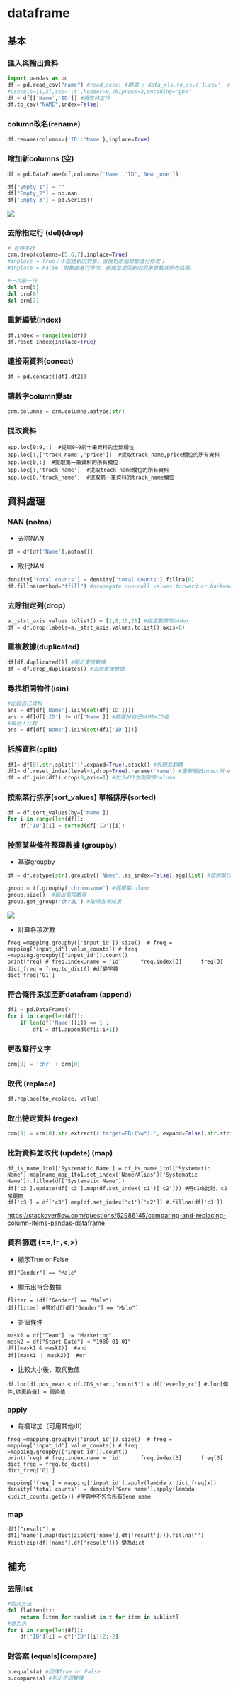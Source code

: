 # dataframe
## 基本
### 匯入與輸出資料
```python
import pandas as pd
df = pd.read_csv("name") #read_excel #轉檔 : data_xls.to_csv('1.csv', encoding='utf-8')
#usecols=[1,3],sep='\t',header=0,skiprows=3,encoding='gbk'
df = df[['Name','ID']] #讀取特定行
df.to_csv("NAME",index=False)
```
### column改名(rename)
```python
df.rename(columns={'ID':'Name'},inplace=True)
```
### 增加新columns (空)
```python
df = pd.DataFrame(df,columns=['Name','ID','New _one'])

df["Empty_1"] = ""
df["Empty_2"] = np.nan
df['Empty_3'] = pd.Series() 
```
![](https://i.imgur.com/Eo5bQEY.png)

### 去除指定行 (del)(drop)
```python
# 有時不行
crm.drop(columns=[5,6,7],inplace=True)
#inplace = True：不創建新的對象，直接對原始對象進行修改；
#inplace = False：對數據進行修改，創建並返回新的對象承載其修改結果。

#一次刪一行
del crm[5]
del crm[6]
del crm[7]
```
### 重新編號(index)
```python
df.index = range(len(df))
df.reset_index(inplace=True)
```
### 連接兩資料(concat)
```python
df = pd.concat([df1,df2])
```
### 讓數字column變str
```python
crm.columns = crm.columns.astype(str)
```
### 提取資料
```python=
app.loc[0:9,:]  #提取0~9前十筆資料的全部欄位
app.loc[:,['track_name','price']]  #提取track_name,price欄位的所有資料
app.loc[0,:]  #提取第一筆資料的所有欄位
app.loc[:,'track_name']  #提取track_name欄位的所有資料
app.loc[0,'track_name']  #提取第一筆資料的track_name欄位
```


## 資料處理

### NAN (notna)
* 去除NAN
```python
df = df[df['Name'].notna()]
```
* 取代NAN
```python
density['total counts'] = density['total counts'].fillna(0)
df.fillna(method="ffill") #propagate non-null values forward or backward
```

### 去除指定列(drop)
```python
a._stst_axis.values.tolist() = [1,9,15,21] #指定數據的index
df = df.drop(labels=a._stst_axis.values.tolist(),axis=0)
```
### 重複數據(duplicated)
```python
df[df.duplicated()] #顯示重複數據
df = df.drop_duplicates() #去除重複數據
```
### 尋找相同物件(isin)
```python
#比較自己資料
ans = df[df['Name'].isin(set(df['ID']))]
ans = df[df['ID'] != df['Name']] #篩選掉自己NAME=ID者
#與他人比較
ans = df[df['Name'].isin(set(df1['ID']))]
```
### 拆解資料(split)
```python
df1= df[0].str.split('|',expand=True).stack() #拆開並翻轉
df1= df.reset_index(level=1,drop=True).rename('Name') #重新編號index與rename
df = df.join(df1).drop(0,axis=1) #加入df1並刪除原column
```
### 按照某行排序(sort_values) 單格排序(sorted)
```python
df = df.sort_values(by=['Name'])
for i in range(len(df)):
    df['ID'][i] = sorted(df['ID'][i])
```
### 按照某些條件整理數據 (groupby)
* 基礎groupby
```python
df = df.astype(str).groupby(['Name'],as_index=False).agg(list) #按照某行整理數據
```
```python
group = tf.groupby('chromosome') #選擇某column
group.size()  #輸出每項數量
group.get_group('chr2L') #取得各項成果
```
![](https://i.imgur.com/9CM4QsD.png)
* 計算各項次數
```python=
freq =mapping.groupby(['input_id']).size()  # freq = mapping['input_id'].value_counts() # freq =mapping.groupby(['input_id']).count() 
print(freq) # freq.index.name = 'id'      freq.index[3]      freq[3]
dict_freq = freq.to_dict() #df變字典
dict_freq['G1']
```

### 符合條件添加至新datafram (append)
```python
df1 = pd.DataFrame()
for i in range(len(df)):
    if len(df['Name'][i]) == 1 :
        df1 = df1.append(df[i:i+1])
```
### 更改整行文字
```python
crm[0] = 'chr' + crm[0]
```
### 取代 (replace)
```python
df.replace(to_replace, value)
```
### 取出特定資料 (regex)
```python
crm[9] = crm[8].str.extract(r'target=FB:(\w*):', expand=False).str.strip()
```
### 比對資料並取代 (update) (map)
```python=
df_is_name_1to1['Systematic Name'] = df_is_name_1to1['Systematic Name'].map(name_map_1to1.set_index('Name/Alias')['Systematic Name']).fillna(df['Systematic Name'])
df['c3'].update(df['c3'].map(df.set_index('c1')['c2'])) #用c1來比對，c2來更換
df['c3'] = df['c3'].map(df.set_index('c1')['c2']) #.fillna(df['c3'])
```
https://stackoverflow.com/questions/52986145/comparing-and-replacing-column-items-pandas-dataframe

### 資料篩選 (==,!=,<,>)
* 顯示True or False
```python=
df["Gender"] == "Male"
```
* 顯示出符合數據
```python=
fliter = (df["Gender"] == "Male")
df[fliter] #等於df[df["Gender"] == "Male"]
```
* 多個條件
```python=
mask1 = df["Team"] != "Marketing"
mask2 = df["Start Date"] < "1980-01-01"
df[(mask1 & mask2)]  #and
df[(mask1 ｜ mask2)]  #or
```
* 比較大小後，取代數值
```python=
df.loc[df.pos_mean < df.CDS_start,'count5'] = df['evenly_rc'] #.loc[條件,欲更換值] = 更換值
```

### **apply**
* 每欄增加（可用其他df)
```python=
freq =mapping.groupby(['input_id']).size()  # freq = mapping['input_id'].value_counts() # freq =mapping.groupby(['input_id']).count() 
print(freq) # freq.index.name = 'id'      freq.index[3]      freq[3]
dict_freq = freq.to_dict()
dict_freq['G1']

mapping['freq'] = mapping['input_id'].apply(lambda x:dict_freq[x])
density['total counts'] = density['Gene name'].apply(lambda x:dict_counts.get(x)) #字典中不包含所有Gene name
```
### map
```python=
df1["result"] = df1['name'].map(dict(zip(df['name'],df['result']))).fillna('') #dict(zip(df['name'],df['result'])) 變為dict
```

## 補充
### 去除list
```python
#函式方法
del flatten(t):
    return [item for sublist in t for item in sublist]
#暴力拆
for i in range(len(df)):
    df['ID'][i] = df['ID'][i][2:-2]
```
### 對答案 (equals)(compare)
```python
b.equals(a) #回傳True or False
b.compare(a) #列出不同數據
```
